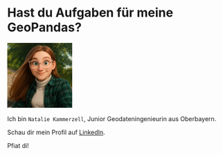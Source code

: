 # Hast du Aufgaben für meine GeoPandas?

<img src="geotrixi.png" alt="avatar" width="150"/>

Ich bin `Natalie Kammerzell`, Junior Geodateningenieurin aus Oberbayern.

Schau dir mein Profil auf [LinkedIn](www.linkedin.com/in/geotrixi).

Pfiat di!
